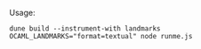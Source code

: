 
Usage:

```
dune build --instrument-with landmarks
OCAML_LANDMARKS="format=textual" node runme.js
```
